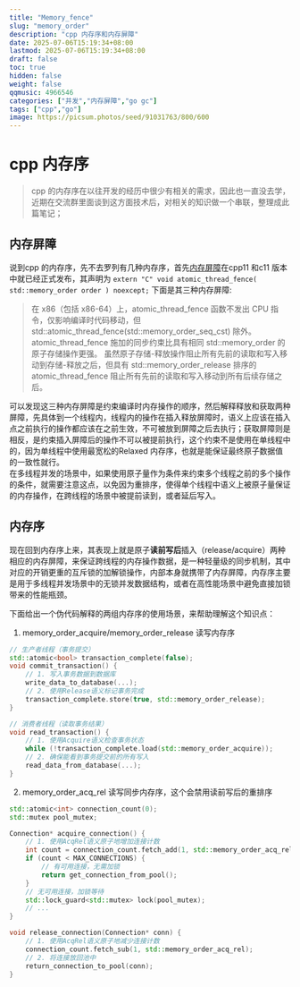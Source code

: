 ```yaml
---
title: "Memory_fence"
slug: "memory_order"
description: "cpp 内存序和内存屏障"
date: 2025-07-06T15:19:34+08:00
lastmod: 2025-07-06T15:19:34+08:00
draft: false
toc: true
hidden: false
weight: false
qqmusic: 4966546
categories: ["并发","内存屏障","go gc"]
tags: ["cpp","go"]
image: https://picsum.photos/seed/91031763/800/600
---
```

# cpp 内存序
> cpp 的内存序在以往开发的经历中很少有相关的需求，因此也一直没去学，近期在交流群里面谈到这方面技术后，对相关的知识做一个串联，整理成此篇笔记；
## 内存屏障

说到cpp 的内存序，先不去罗列有几种内存序，首先[内存屏障](https://cppreference.cn/w/cpp/atomic/atomic_thread_fence)在cpp11 和c11 版本中就已经正式发布，其声明为 `extern "C" void atomic_thread_fence( std::memory_order order ) noexcept;` 下面是其三种内存屏障:
> 在 x86（包括 x86-64）上，atomic_thread_fence 函数不发出 CPU 指令，仅影响编译时代码移动，但 std::atomic_thread_fence(std::memory_order_seq_cst) 除外。
atomic_thread_fence 施加的同步约束比具有相同 std::memory_order 的原子存储操作更强。 虽然原子存储-释放操作阻止所有先前的读取和写入移动到存储-释放之后，但具有 std::memory_order_release 排序的 atomic_thread_fence 阻止所有先前的读取和写入移动到所有后续存储之后。

可以发现这三种内存屏障是约束编译时内存操作的顺序，然后解释释放和获取两种屏障，先具体到一个线程内，线程内的操作在插入释放屏障时，语义上应该在插入点之前执行的操作都应该在之前生效，不可被放到屏障之后去执行；获取屏障则是相反，是约束插入屏障后的操作不可以被提前执行，这个约束不是使用在单线程中的，因为单线程中使用最宽松的Relaxed 内存序，也就是能保证最终原子数据值的一致性就行。  
在多线程并发的场景中，如果使用原子量作为条件来约束多个线程之前的多个操作的条件，就需要注意这点，以免因为重排序，使得单个线程中语义上被原子量保证的内存操作，在跨线程的场景中被提前读到，或者延后写入。  
## 内存序
现在回到内存序上来，其表现上就是原子**读前写后**插入（release/acquire）两种相应的内存屏障，来保证跨线程的内存操作数据，是一种轻量级的同步机制，其中对应的开销更重的互斥锁的加解锁操作，内部本身就携带了内存屏障，内存序主要是用于多线程并发场景中的无锁并发数据结构，或者在高性能场景中避免直接加锁带来的性能瓶颈。

下面给出一个伪代码解释的两组内存序的使用场景，来帮助理解这个知识点：
1. memory_order_acquire/memory_order_release 读写内存序
```cpp
// 生产者线程（事务提交）
std::atomic<bool> transaction_complete(false);
void commit_transaction() {
    // 1. 写入事务数据到数据库
    write_data_to_database(...);
    // 2. 使用Release语义标记事务完成
    transaction_complete.store(true, std::memory_order_release);
}

// 消费者线程（读取事务结果）
void read_transaction() {
    // 1. 使用Acquire语义检查事务状态
    while (!transaction_complete.load(std::memory_order_acquire));
    // 2. 确保能看到事务提交前的所有写入
    read_data_from_database(...);
}
```
2. memory_order_acq_rel 读写同步内存序，这个会禁用读前写后的重排序
```cpp
std::atomic<int> connection_count(0);
std::mutex pool_mutex;

Connection* acquire_connection() {
    // 1. 使用AcqRel语义原子地增加连接计数
    int count = connection_count.fetch_add(1, std::memory_order_acq_rel);
    if (count < MAX_CONNECTIONS) {
        // 有可用连接，无需加锁
        return get_connection_from_pool();
    }
    // 无可用连接，加锁等待
    std::lock_guard<std::mutex> lock(pool_mutex);
    // ...
}

void release_connection(Connection* conn) {
    // 1. 使用AcqRel语义原子地减少连接计数
    connection_count.fetch_sub(1, std::memory_order_acq_rel);
    // 2. 将连接放回池中
    return_connection_to_pool(conn);
}
```


